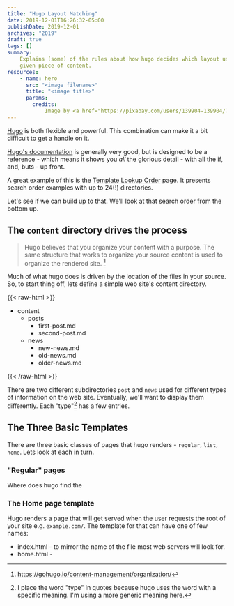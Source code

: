 ```yaml
---
title: "Hugo Layout Matching"
date: 2019-12-01T16:26:32-05:00
publishDate: 2019-12-01
archives: "2019"
draft: true
tags: []
summary:
    Explains (some) of the rules about how hugo decides which layout use for a
    given piece of content.
resources:
    - name: hero
      src: "<image filename>"
      title: "<image title>"
      params:
        credits:
            Image by <a href="https://pixabay.com/users/139904-139904/?utm_source=link-attribution&amp;utm_medium=referral&amp;utm_campaign=image&amp;utm_content=489784">139904</a> from <a href="https://pixabay.com/?utm_source=link-attribution&amp;utm_medium=referral&amp;utm_campaign=image&amp;utm_content=489784">Pixabay</a>
---
```



[Hugo](https://gohugo.io) is both flexible and powerful. This combination can
make it a bit difficult to get a handle on it.

[Hugo's documentation](https://gohugo.io/documentation/) is generally very
good, but is designed to be a reference - which means it shows you *all* the
glorious detail - with all the if, and, buts - up front.

A great example of this is the [Template Lookup
Order](https://gohugo.io/templates/lookup-order/) page. It presents search
order examples with up to 24(!) directories.

Let's see if we can build up to that. We'll look at that search order from the
bottom up.

## The `content` directory drives the process

> Hugo believes that you organize your content with a purpose. The same
> structure that works to organize your source content is used to organize the
> rendered site. [^1]

[^1]: https://gohugo.io/content-management/organization/

Much of what hugo does is driven by the location of the files in your source.
So, to start thing off, lets define a simple web site's content directory.

{{< raw-html >}}
<ul class="dir-list dir-list__dir-cnt">
	<li class="dir-list__entry">
        content
        <ul class="dir-list__dir-cnt">
			<li class="dir-list__entry">
                posts
                <ul class="dir-list__dir-cnt">
                    <li class="dir-list__entry">first-post.md</li>
                    <li class="dir-list__entry">second-post.md</li>
                </ul>
            </li>
			<li class="dir-list__entry">
                news
                <ul class="dir-list__dir-cnt">
                    <li class="dir-list__entry">new-news.md</li>
                    <li class="dir-list__entry">old-news.md</li>
                    <li class="dir-list__entry">older-news.md</li>
                </ul>
            </li>
        </ul>
    </li>
</ul>
{{< /raw-html >}}

There are two different subdirectories `post` and `news` used for different
types of information on the web site. Eventually, we'll want to display them
differently. Each "type"[^2] has a few entries.

[^2]: I place the word "type" in quotes because hugo uses the word with a
  specific meaning. I'm using a more generic meaning here.

## The Three Basic Templates

There are three basic classes of pages that hugo renders - `regular`,
`list`, `home`. Lets look at each in turn.

### "Regular" pages

Where does hugo find the 

### The Home page template

Hugo renders a page that will get served when the user requests the root of
your site e.g. `example.com/`. The template for that can have one of few names:

* index.html - to mirror the name of the file most web servers will look for.
* home.html - 
